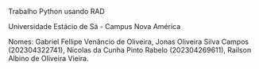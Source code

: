 Trabalho Python usando RAD

Universidade Estácio de Sá - Campus Nova América

Nomes: Gabriel Fellipe Venâncio de Oliveira, Jonas Oliveira Silva Campos (202304322741), Nicolas da Cunha Pinto Rabelo (202304269611), Railson Albino de Oliveira Vieira.
